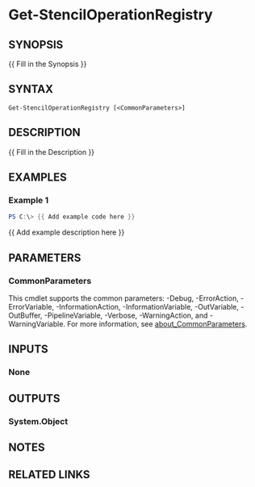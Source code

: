 ﻿---
external help file: stencil-help.xml
Module Name: stencil
online version: /main/blob/C:\Users\taldrich\projects\github\stencil/docs/stencil/Get-StencilOperationRegistry.md
schema: 2.0.0
---

# Get-StencilOperationRegistry

## SYNOPSIS
{{ Fill in the Synopsis }}

## SYNTAX

```
Get-StencilOperationRegistry [<CommonParameters>]
```

## DESCRIPTION
{{ Fill in the Description }}

## EXAMPLES

### Example 1
```powershell
PS C:\> {{ Add example code here }}
```

{{ Add example description here }}

## PARAMETERS

### CommonParameters
This cmdlet supports the common parameters: -Debug, -ErrorAction, -ErrorVariable, -InformationAction, -InformationVariable, -OutVariable, -OutBuffer, -PipelineVariable, -Verbose, -WarningAction, and -WarningVariable. For more information, see [about_CommonParameters](http://go.microsoft.com/fwlink/?LinkID=113216).

## INPUTS

### None

## OUTPUTS

### System.Object
## NOTES

## RELATED LINKS
